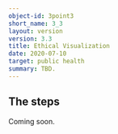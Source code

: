 ```yaml
---
object-id: 3point3
short_name: 3_3
layout: version
version: 3.3
title: Ethical Visualization
date: 2020-07-10
target: public health
summary: TBD.
---
```

## The steps
Coming soon.

&nbsp;
